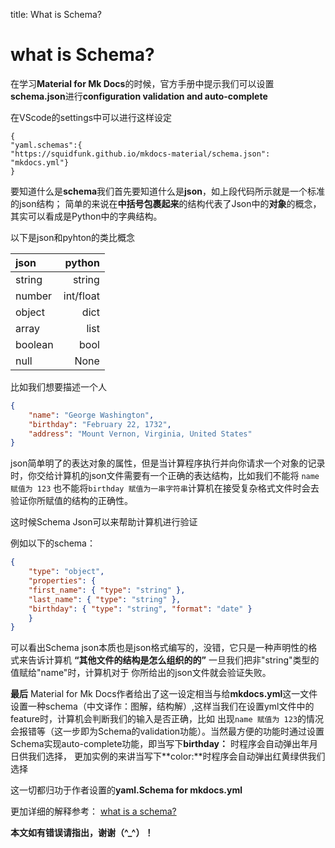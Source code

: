 title: What is Schema?
# **what is Schema?**
 在学习**Material for Mk Docs**的时候，官方手册中提示我们可以设置
 **schema.json**进行**configuration validation and auto-complete**
 
 在VScode的settings中可以进行这样设定

```
{
"yaml.schemas":{
"https://squidfunk.github.io/mkdocs-material/schema.json": "mkdocs.yml"}
}
```


要知道什么是**schema**我们首先要知道什么是**json**，如上段代码所示就是一个标准的json结构；
简单的来说在**中括号包裹起来**的结构代表了Json中的**对象**的概念，其实可以看成是Python中的字典结构。

以下是json和pyhton的类比概念


json | python
:--- | ---:
string | string
number | int/float
object | dict
array  | list
boolean| bool
null   | None


比如我们想要描述一个人
```json
{
    "name": "George Washington",
    "birthday": "February 22, 1732",
    "address": "Mount Vernon, Virginia, United States"
}
```

json简单明了的表达对象的属性，但是当计算程序执行并向你请求一个对象的记录时，你交给计算机的json文件需要有一个正确的表达结构，比如我们不能将 `name 赋值为 123` 也不能将`birthday 赋值为一串字符串`计算机在接受复杂格式文件时会去验证你所赋值的结构的正确性。

这时候Schema Json可以来帮助计算机进行验证

例如以下的schema：
```json
{
    "type": "object",
    "properties": {
    "first_name": { "type": "string" },
    "last_name": { "type": "string" },
    "birthday": { "type": "string", "format": "date" }
    }
}
```
可以看出Schema json本质也是json格式编写的，没错，它只是一种声明性的格式来告诉计算机
**“其他文件的结构是怎么组织的的”** 一旦我们把非"string"类型的值赋给"name"时，计算机对于
你所给出的json文件就会验证失败。

**最后**
Material for Mk Docs作者给出了这一设定相当与给**mkdocs.yml**这一文件设置一种schema（中文译作：图解，结构解）,这样当我们在设置yml文件中的feature时，计算机会判断我们的输入是否正确，比如
出现`name 赋值为 123`的情况会报错等（这一步即为Schema的validation功能）。当然最方便的功能时通过设置Schema实现auto-complete功能，即当写下**birthday：** 时程序会自动弹出年月日供我们选择，
更加实例的来讲当写下**color:**时程序会自动弹出红黄绿供我们选择

这一切都归功于作者设置的**yaml.Schema for mkdocs.yml**

更加详细的解释参考：
[what is a schema?](https://json-schema.org/understanding-json-schema/about.html)

**本文如有错误请指出，谢谢（^_^）！**
